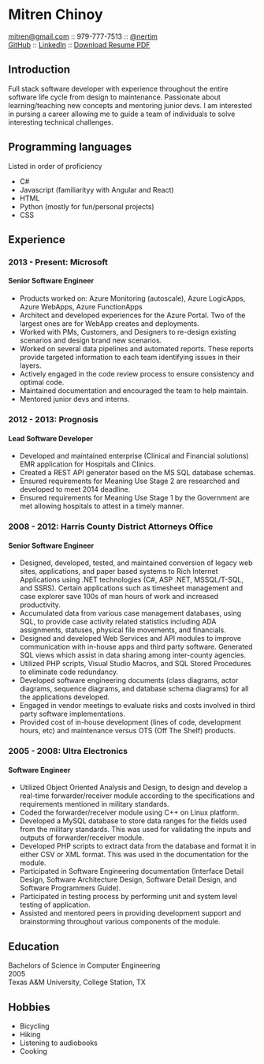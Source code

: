 # Mitren Chinoy

mitren@gmail.com :: 979-777-7513 :: [@nertim](https://twitter.com/nertim)<br/>
[GitHub](https://github.com/nertim) :: [LinkedIn](https://linkedin.com/in/mitren) :: [Download Resume PDF](./resume.pdf)

## Introduction
Full stack software developer with experience throughout the entire software life cycle from design to maintenance. Passionate about learning/teaching new concepts and mentoring junior devs. I am interested in pursing a career allowing me to guide a team of individuals to solve interesting technical challenges.

## Programming languages
Listed in order of proficiency
- C#
- Javascript (familiarityy with Angular and React)
- HTML
- Python (mostly for fun/personal projects)
- CSS

## Experience

### 2013 - Present: Microsoft
#### Senior Software Engineer
- Products worked on: Azure Monitoring (autoscale), Azure LogicApps, Azure WebApps, Azure FunctionApps
- Architect and developed experiences for the Azure Portal. Two of the largest ones are for WebApp creates and deployments.
- Worked with PMs, Customers, and Designers to re-design existing scenarios and design brand new scenarios. 
- Worked on several data pipelines and automated reports. These reports provide targeted information to each team identifying issues in their layers. 
- Actively engaged in the code review process to ensure consistency and optimal code.
- Maintained documentation and encouraged the team to help maintain.
- Mentored junior devs and interns.


### 2012 - 2013: Prognosis
#### Lead Software Developer
- Developed and maintained enterprise (Clinical and Financial solutions) EMR application for Hospitals and Clinics.
- Created a REST API generator based on the MS SQL database schemas.
- Ensured requirements for Meaning Use Stage 2 are researched and developed to meet 2014 deadline.
- Ensured requirements for Meaning Use Stage 1 by the Government are met allowing hospitals to attest in a timely manner.

### 2008 - 2012: Harris County District Attorneys Office
#### Senior Software Engineer
- Designed, developed, tested, and maintained conversion of legacy web sites, applications, and paper based systems to Rich Internet Applications using .NET technologies (C#, ASP .NET, MSSQL/T-SQL, and SSRS). Certain applications such as timesheet management and case explorer save 100s of man hours of work and increased productivity.
- Accumulated data from various case management databases, using SQL, to provide case activity related statistics including ADA assignments, statuses, physical file movements, and financials.
- Designed and developed Web Services and API modules to improve communication with in-house apps and third party software. Generated SQL views which assist in data sharing among inter-county agencies.
- Utilized PHP scripts, Visual Studio Macros, and SQL Stored Procedures to eliminate code redundancy.
- Developed software engineering documents (class diagrams, actor diagrams, sequence diagrams, and database schema diagrams) for all the applications developed.
- Engaged in vendor meetings to evaluate risks and costs involved in third party software implementations.
- Provided cost of in-house development (lines of code, development hours, etc) and maintenance versus OTS (Off The Shelf) products.

### 2005 - 2008: Ultra Electronics
#### Software Engineer
- Utilized Object Oriented Analysis and Design, to design and develop a real-time forwarder/receiver module according to the specifications and requirements mentioned in military standards.
- Coded the forwarder/receiver module using C++ on Linux platform.
- Developed a MySQL database to store data ranges for the fields used from the military standards. This was used for validating the inputs and outputs of forwarder/receiver module.
- Developed PHP scripts to extract data from the database and format it in either CSV or XML format. This was used in the documentation for the module.
- Participated in Software Engineering documentation (Interface Detail Design, Software Architecture Design, Software Detail Design, and Software Programmers Guide).
- Participated in testing process by performing unit and system level testing of application.
- Assisted and mentored peers in providing development support and brainstorming throughout various components of the module.



## Education
Bachelors of Science in Computer Engineering<br/>
2005<br/>
Texas A&M University, College Station, TX

## Hobbies
- Bicycling
- Hiking
- Listening to audiobooks
- Cooking


